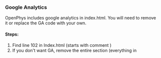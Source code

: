 ### Google Analytics
OpenPhys includes google analytics in index.html.  You will need to remove it or 
replace the GA code with your own.

#### Steps:
1. Find line 102 in Index.html (starts with comment <!-- Google Analytics: change UA-XXXXX-X to be your site's ID. -->)
2. If you don't want GA, remove the entire section (everything in <script>)
3. If you have your own, change UA-XXXXX-X to be your site's ID
4. Learn how to setup and use Google Analytics [here](https://developers.google.com/analytics/).

####Next Doc
[Search Engine Optimization](https://github.com/OpenPhysProject/OpenPhys/blob/master/docs/newSiteDocs/05_Search_Engine_Optimization.md)